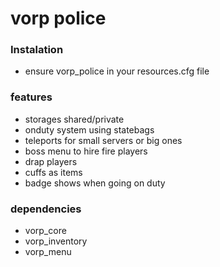 # vorp police

### Instalation

- ensure vorp_police in your resources.cfg file

### features

- storages shared/private
- onduty system using statebags
- teleports for small servers or big ones
- boss menu to hire fire players
- drap players 
- cuffs as items
- badge shows when going on duty

### dependencies

- vorp_core
- vorp_inventory
- vorp_menu
